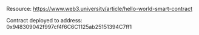 Resource: https://www.web3.university/article/hello-world-smart-contract

Contract deployed to address: 0x948309042f997cf4f6C6C1125ab25151394C7ff1